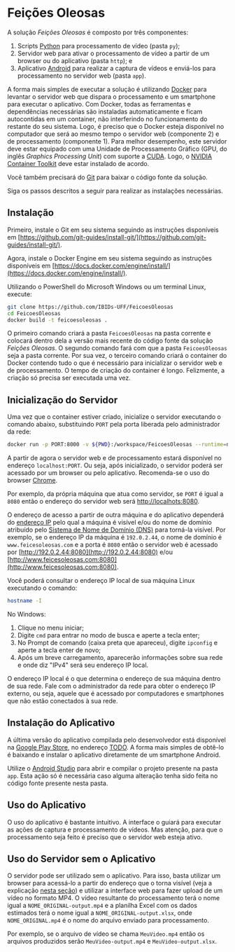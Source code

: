 # Feições Oleosas

A solução *Feições Oleosas* é composto por três componentes:

1. Scripts [Python](https://www.python.org/) para processamento de vídeo (pasta `py`);
2. Servidor web para ativar o processamento de vídeo a partir de um browser ou do aplicativo (pasta `http`); e
3. Aplicativo [Android](https://www.android.com/) para realizar a captura de vídeos e enviá-los para processamento no servidor web (pasta `app`).

A forma mais simples de executar a solução é utilizando [Docker](https://www.docker.com/) para levantar o servidor web que dispara o processamento e um smartphone para executar o aplicativo. Com Docker, todas as ferramentas e dependências necessárias são instaladas automaticamente e ficam autocontidas em um container, não interferindo no funcionamento do restante do seu sistema. Logo, é preciso que o Docker esteja disponível no computador que será ao mesmo tempo o servidor web (componente 2) e de processamento (componente 1). Para melhor desempenho, este servidor deve estar equipado com uma Unidade de Processamento Gráfico (GPU, do inglês *Graphics Processing Unit*) com suporte a [CUDA](https://developer.nvidia.com/cuda-gpus). Logo, o [NVIDIA Container Toolkit](https://docs.nvidia.com/datacenter/cloud-native/container-toolkit/install-guide.html) deve estar instalado de acordo.

Você também precisará do [Git](https://git-scm.com/) para baixar o código fonte da solução.

Siga os passos descritos a seguir para realizar as instalações necessárias.

## Instalação

Primeiro, instale o Git em seu sistema seguindo as instruções disponíveis em [https://github.com/git-guides/install-git/](https://github.com/git-guides/install-git/). 

Agora, instale o Docker Engine em seu sistema seguindo as instruções disponíveis em [https://docs.docker.com/engine/install/](https://docs.docker.com/engine/install/).

Utilizando o PowerShell do Microsoft Windows ou um terminal Linux, execute:

```bash
git clone https://github.com/IBIDs-UFF/FeicoesOleosas
cd FeicoesOleosas
docker build -t feicoesoleosas .
```

O primeiro comando criará a pasta `FeicoesOleosas` na pasta corrente e colocará dentro dela a versão mais recente do código fonte da solução *Feições Oleosas*. O segundo comando fará com que a pasta `FeicoesOleosas` seja a pasta corrente. Por sua vez, o terceiro comando criará o container do Docker contendo tudo o que é necessário para inicializar o servidor web e de processamento. O tempo de criação do container é longo. Felizmente, a criação só precisa ser executada uma vez.

## Inicialização do Servidor

Uma vez que o container estiver criado, inicialize o servidor executando o comando abaixo, substituindo `PORT` pela porta liberada pelo administrador da rede:

```bash
docker run -p PORT:8000 -v ${PWD}:/workspace/FeicoesOleosas --runtime=nvidia --rm --ipc=host --ulimit memlock=-1 --ulimit stack=67108864 feicoesoleosas python /workspace/FeicoesOleosas/http/server.py --address 0.0.0.0 --port 8000
```

A partir de agora o servidor web e de processamento estará disponível no endereço `localhost:PORT`. Ou seja, após inicializado, o servidor poderá ser acessado por um browser ou pelo aplicativo. Recomenda-se o uso do browser [Chrome](https://www.google.com/chrome/).

Por exemplo, da própria máquina que atua como servidor, se `PORT` é igual a `8080` então o endereço do servidor web será [http://localhots:8080](http://localhots:8080).

O endereço de acesso a partir de outra máquina e do aplicativo dependerá do [endereço IP](https://en.wikipedia.org/wiki/IP_address) pelo qual a máquina é visível e/ou do nome de domínio atribuído pelo [Sistema de Nome de Domínio (DNS)](https://en.wikipedia.org/wiki/Domain_Name_System) para torná-la visível. Por exemplo, se o endereço IP da máquina é `192.0.2.44`, o nome de domínio é `www.feicesoleosas.com` e a porta é `8080` então o servidor web é acessado por [http://192.0.2.44:8080](http://192.0.2.44:8080) e/ou [http://www.feicesoleosas.com:8080](http://www.feicesoleosas.com:8080).

Você poderá consultar o endereço IP local de sua máquina Linux executando o comando:

```bash
hostname -I
```

No Windows:

1. Clique no menu iniciar;
2. Digite `cmd` para entrar no modo de busca e aperte a tecla enter;
3. No Prompt de comando (caixa preta que apareceu), digite `ipconfig` e aperte a tecla enter de novo;
4. Após um breve carregamento, aparecerão informações sobre sua rede e onde diz "IPv4" será seu endereço IP local.

O endereço IP local é o que determina o endereço de sua máquina dentro de sua rede. Fale com o administrador da rede para obter o endereço IP externo, ou seja, aquele que é acessado por computadores e smartphones que não estão conectados à sua rede.

## Instalação do Aplicativo

A última versão do aplicativo compilada pelo desenvolvedor está disponível na [Google Play Store](https://play.google.com/store), no endereço [TODO](TODO). A forma mais simples de obtê-lo é baixando e instalar o aplicativo diretamente de um smartphone Android.

Utilize o [Android Studio](https://developer.android.com/studio/) para abrir e compilar o projeto presente na pasta `app`. Esta ação só é necessária caso alguma alteração tenha sido feita no código fonte presente nesta pasta.

## Uso do Aplicativo

O uso do aplicativo é bastante intuitivo. A interface o guiará para executar as ações de captura e processamento de vídeos. Mas atenção, para que o processamento seja feito é preciso que o servidor web esteja ativo.

## Uso do Servidor sem o Aplicativo

O servidor pode ser utilizado sem o aplicativo. Para isso, basta utilizar um browser para acessá-lo a partir do endereço que o torna visível (veja a explicação [nesta seção](#inicializacao-do-servidor)) e utilizar a interface web para fazer upload de um vídeo no formato MP4. O vídeo resultante do processamento terá o nome igual a `NOME_ORIGINAL-output.mp4` e a planilha Excel com os dados estimados terá o nome igual a `NOME_ORIGINAL-output.xlsx`, onde `NOME_ORIGINAL.mp4` é o nome do arquivo enviado para processamento.

Por exemplo, se o arquivo de vídeo se chama `MeuVideo.mp4` então os arquivos produzidos serão `MeuVideo-output.mp4` e `MeuVideo-output.xlsx`.